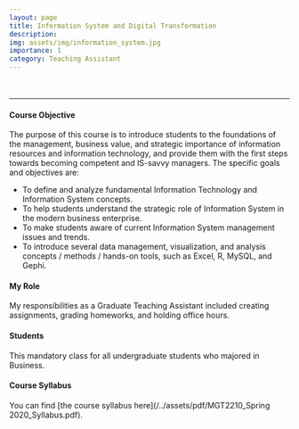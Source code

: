 ```yaml
---
layout: page
title: Information System and Digital Transformation
description:
img: assets/img/information_system.jpg
importance: 1
category: Teaching Assistant
---
```


<hr style="margin-top: 3rem"/>

#### Course Objective
The purpose of this course is to introduce students to the foundations of the management, business value, and strategic importance of information resources and information technology, and provide them with the first steps towards becoming competent and IS-savvy managers. The specific goals and objectives are:
- To define and analyze fundamental Information Technology and Information System concepts.
- To help students understand the strategic role of Information System in the modern business enterprise.
- To make students aware of current Information System management issues and trends.
- To introduce several data management, visualization, and analysis concepts / methods / hands-on tools, such as Excel, R, MySQL, and Gephi.

#### My Role
My responsibilities as a Graduate Teaching Assistant included creating assignments, grading homeworks, and holding office hours.

#### Students
This mandatory class for all undergraduate students who majored in Business.

#### Course Syllabus
You can find [the course syllabus here](/../assets/pdf/MGT2210_Spring 2020_Syllabus.pdf).
